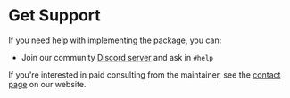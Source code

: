 # Get Support

If you need help with implementing the package, you can:
- Join our community [Discord server](https://discord.gg/7cpgPxv) and ask in `#help`

If you're interested in paid consulting from the maintainer, see the [contact page](https://tenancyforlaravel.com/contact/) on our website.

